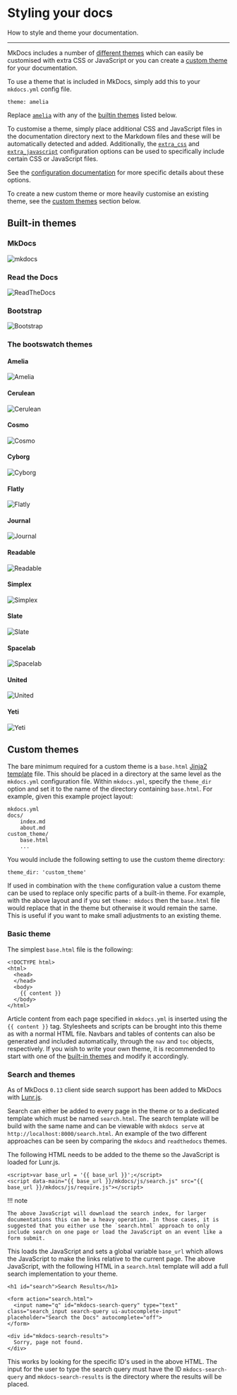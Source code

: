 # Styling your docs

How to style and theme your documentation.

---

MkDocs includes a number of [different themes](#built-in-themes) which can easily be customised with extra CSS or JavaScript or you can create a [custom theme](#custom-themes) for your documentation.

To use a theme that is included in MkDocs, simply add this to your `mkdocs.yml` config file.

    theme: amelia

Replace [`amelia`](#amelia) with any of the [builtin themes](#built-in-themes) listed below.

To customise a theme, simply place additional CSS and JavaScript files in the documentation directory next to the Markdown files and these will be automatically detected and added. Additionally, the [`extra_css`](/user-guide/configuration/#extra_css) and [`extra_javascript`](/user-guide/configuration/#extra_javascript) configuration options can be used to specifically include certain CSS or JavaScript files.

See the [configuration documentation](/user-guide/configuration/#theme) for more specific details about these options.

To create a new custom theme or more heavily customise an existing theme, see the [custom themes](#custom-themes) section below.


## Built-in themes

### MkDocs

![mkdocs](/img/mkdocs.png)

### Read the Docs

![ReadTheDocs](https://docs.readthedocs.org/en/latest/_images/screen_mobile.png)

### Bootstrap

![Bootstrap](http://bootstrapdocs.com/v2.3.1/docs/assets/img/examples/bootstrap-example-fluid.png)


### The bootswatch themes

#### Amelia

![Amelia](http://bootswatch.com/2/amelia/thumbnail.png)

#### Cerulean

![Cerulean](http://bootswatch.com/cerulean/thumbnail.png)

#### Cosmo

![Cosmo](http://bootswatch.com/cosmo/thumbnail.png)

#### Cyborg

![Cyborg](http://bootswatch.com/cyborg/thumbnail.png)

#### Flatly

![Flatly](http://bootswatch.com/flatly/thumbnail.png)

#### Journal

![Journal](http://bootswatch.com/journal/thumbnail.png)

#### Readable

![Readable](http://bootswatch.com/readable/thumbnail.png)

#### Simplex

![Simplex](http://bootswatch.com/simplex/thumbnail.png)

#### Slate

![Slate](http://bootswatch.com/slate/thumbnail.png)

#### Spacelab

![Spacelab](http://bootswatch.com/spacelab/thumbnail.png)

#### United

![United](http://bootswatch.com/united/thumbnail.png)

#### Yeti

![Yeti](http://bootswatch.com/yeti/thumbnail.png)

## Custom themes

The bare minimum required for a custom theme is a `base.html` [Jinja2 template] file. This should be placed in a directory at the same level as the `mkdocs.yml` configuration file. Within `mkdocs.yml`, specify the `theme_dir` option and set it to the name of the directory containing `base.html`. For example, given this example project layout:

    mkdocs.yml
    docs/
        index.md
        about.md
    custom_theme/
        base.html
        ...

You would include the following setting to use the custom theme directory:

    theme_dir: 'custom_theme'

If used in combination with the `theme` configuration value a custom theme can be used to replace only specific parts of a built-in theme. For example, with the above layout and if you set `theme: mkdocs` then the `base.html` file would replace that in the theme but otherwise it would remain the same. This is useful if you want to make small adjustments to an existing theme.

### Basic theme

The simplest `base.html` file is the following:

    <!DOCTYPE html>
    <html>
      <head>
      </head>
      <body>
        {{ content }}
      </body>
    </html>

Article content from each page specified in `mkdocs.yml` is inserted using the `{{ content }}` tag. Stylesheets and scripts can be brought into this theme as with a normal HTML file. Navbars and tables of contents can also be generated and included automatically, through the `nav` and `toc` objects, respectively. If you wish to write your own theme, it is recommended to start with one of the [built-in themes] and modify it accordingly.




### Search and themes

As of MkDocs `0.13` client side search support has been added to MkDocs with [Lunr.js].

Search can either be added to every page in the theme or to a dedicated template which must be named `search.html`. The search template will be build with the same name and can be viewable with `mkdocs serve` at `http://localhost:8000/search.html`. An example of the two different approaches can be seen by comparing the `mkdocs` and `readthedocs` themes.

The following HTML needs to be added to the theme so the JavaScript is loaded for Lunr.js.

    <script>var base_url = '{{ base_url }}';</script>
    <script data-main="{{ base_url }}/mkdocs/js/search.js" src="{{ base_url }}/mkdocs/js/require.js"></script>

!!! note

    The above JavaScript will download the search index, for larger documentations this can be a heavy operation. In those cases, it is suggested that you either use the `search.html` approach to only include search on one page or load the JavaScript on an event like a form submit.

This loads the JavaScript and sets a global variable `base_url` which allows the JavaScript to make the links relative to the current page. The above JavaScript, with the following HTML in a `search.html` template will add a full search implementation to your theme.

    <h1 id="search">Search Results</h1>

    <form action="search.html">
      <input name="q" id="mkdocs-search-query" type="text" class="search_input search-query ui-autocomplete-input" placeholder="Search the Docs" autocomplete="off">
    </form>

    <div id="mkdocs-search-results">
      Sorry, page not found.
    </div>

This works by looking for the specific ID's used in the above HTML. The input for the user to type the search query must have the ID `mkdocs-search-query` and `mkdocs-search-results` is the directory where the results will be placed.


[Jinja2 template]: http://jinja.pocoo.org/docs/dev/
[built-in themes]: https://github.com/mkdocs/mkdocs/tree/master/mkdocs/themes
[lunr.js]: http://lunrjs.com/
